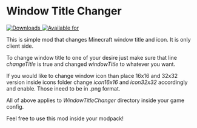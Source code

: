 # Window Title Changer

[![Downloads](http://cf.way2muchnoise.eu/full_359527_downloads.svg)
![Available for](http://cf.way2muchnoise.eu/versions/359527.svg)](https://www.curseforge.com/minecraft/mc-mods/window-title-changer)

This is simple mod that changes Minecraft window title and icon. It is only client side.

To change window title to one of your desire just make sure that line _changeTitle_ is true and changed _windowTitle_ to whatever you want.

If you would like to change window icon than place 16x16 and 32x32 version inside icons folder change _icon16x16_ and _icon32x32_ accordingly and enable. Those ineed to be in .png format.

All of above applies to _WindowTitleChanger_ directory inside your game config.

Feel free to use this mod inside your modpack!
